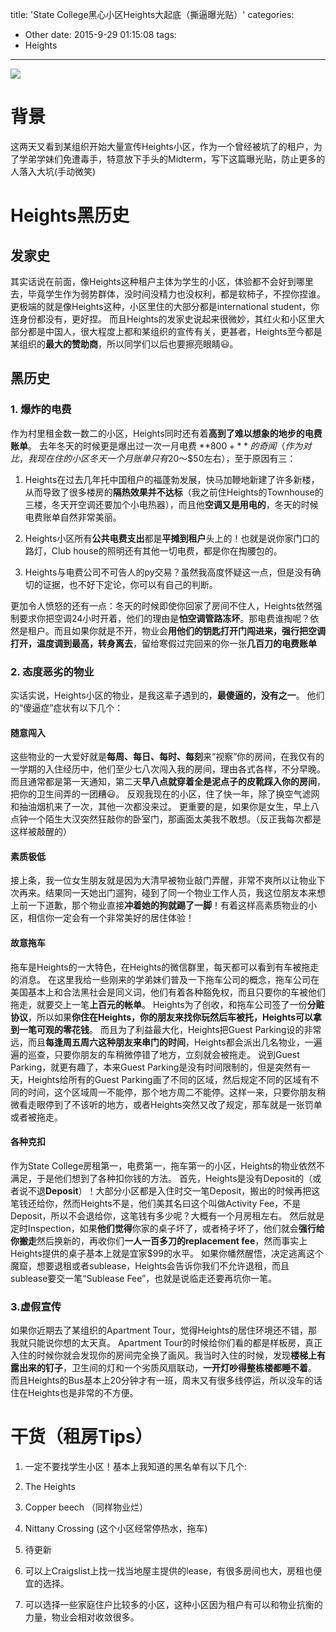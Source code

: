 title: 'State College黑心小区Heights大起底（撕逼曝光贴）'
categories:
- Other
date: 2015-9-29 01:15:08
tags:
- Heights
---
![](/images/heights/img.jpg)
# 背景
这两天又看到某组织开始大量宣传Heights小区，作为一个曾经被坑了的租户，为了学弟学妹们免遭毒手，特意放下手头的Midterm，写下这篇曝光贴，防止更多的人落入大坑(手动微笑)
<!-- more -->
# Heights黑历史

## 发家史

其实话说在前面，像Heights这种租户主体为学生的小区，体验都不会好到哪里去，毕竟学生作为弱势群体，没时间没精力也没权利，都是软柿子，不捏你捏谁。 更极端的就是像Heights这种，小区里住的大部分都是international student，你连身份都没有，更好捏。
而且Heights的发家史说起来很微妙，其红火和小区里大部分都是中国人，很大程度上都和某组织的宣传有关，更甚者，Heights至今都是某组织的**最大的赞助商**，所以同学们以后也要擦亮眼睛😃。

## 黑历史

### 1. 爆炸的电费

作为村里租金数一数二的小区，Heights同时还有着**高到了难以想象的地步的电费账单**。
去年冬天的时候更是爆出过一次一月电费 **$800+** 的奇闻（作为对比，我现在住的小区冬天一个月账单只有$20～$50左右），至于原因有三：
1. Heights在过去几年托中国租户的福蓬勃发展，快马加鞭地新建了许多新楼，从而导致了很多楼房的**隔热效果并不达标**（我之前住Heights的Townhouse的三楼，冬天开空调还要加个小电热器），而且他**空调又是用电的**，冬天的时候电费账单自然非常美丽。

2. Heights小区所有**公共电费支出**都是**平摊到租户**头上的！也就是说你家门口的路灯，Club house的照明还有其他一切电费，都是你在掏腰包的。

3. Heights与电费公司不可告人的py交易？虽然我高度怀疑这一点，但是没有确切的证据，也不好下定论，你可以有自己的判断。

更加令人愤怒的还有一点：冬天的时候即使你回家了房间不住人，Heights依然强制要求你把空调24小时开着，他们的理由是**怕空调管路冻坏**。那电费谁掏呢？依然是租户。而且如果你就是不开，物业会**用他们的钥匙打开门闯进来，强行把空调打开，温度调到最高，转身离去**，留给寒假过完回来的你一张**几百刀的电费账单**

### 2. 态度恶劣的物业

实话实说，Heights小区的物业，是我这辈子遇到的，**最傻逼的，没有之一**。
他们的“傻逼症”症状有以下几个：

#### 随意闯入
这些物业的一大爱好就是**每周、每日、每时、每刻**来“视察”你的房间，在我仅有的一学期的入住经历中，他们至少七八次闯入我的房间，理由各式各样，不分早晚。而且通常都是第一天通知，第二天**早八点就穿着全是泥点子的皮靴踩入你的房间**，把你的卫生间弄的一团糟😃。
反观我现在的小区，住了快一年，除了换空气滤网和抽油烟机来了一次，其他一次都没来过。
更重要的是，如果你是女生，早上八点钟一个陌生大汉突然狂敲你的卧室门，那画面太美我不敢想。（反正我每次都是这样被敲醒的）

#### 素质极低
接上条，我一位女生朋友就是因为大清早被物业敲门弄醒，非常不爽所以让物业下次再来。结果同一天她出门遛狗，碰到了同一个物业工作人员，我这位朋友本来想上前一下道歉，那个物业直接**冲着她的狗就踢了一脚**！有着这样高素质物业的小区，相信你一定会有一个非常美好的居住体验！

#### 故意拖车
拖车是Heights的一大特色，在Heights的微信群里，每天都可以看到有车被拖走的消息。
在这里我给一些刚来的学弟妹们普及一下拖车公司的概念，拖车公司在美国基本上和合法黑社会是同义词，他们有着各种豁免权，而且只要你的车被他们拖走，就要交上一笔**上百元的帐单**。
Heights为了创收，和拖车公司签了一份**分赃协议**，所以如果**你住在Heights，你的朋友来找你玩然后车被托，Heights可以拿到一笔可观的零花钱**。
而且为了利益最大化，Heights把Guest Parking设的非常远，而且**每逢周五周六这种朋友来串门的时间**，Heights都会派出几名物业，一遍遍的巡查，只要你朋友的车稍微停错了地方，立刻就会被拖走。
说到Guest Parking，就更有趣了，本来Guest Parking是没有时间限制的，但是突然有一天，Heights给所有的Guest Parking画了不同的区域，然后规定不同的区域有不同的时间，这个区域周一不能停，那个地方周二不能停。这样一来，只要你朋友稍微看走眼停到了不该听的地方，或者Heights突然又改了规定，那车就是一张罚单或者被拖走。

#### 各种克扣
作为State College房租第一，电费第一，拖车第一的小区，Heights的物业依然不满足，于是他们想到了各种扣你钱的方法。
首先，Heights是没有Deposit的（或者说不退**Deposit**）！大部分小区都是入住时交一笔Deposit，搬出的时候再把这笔钱还给你，然而Heights不是，他们美其名曰这个叫做Activity Fee，不是Deposit，所以不会退给你，这笔钱有多少呢？大概有一个月房租左右。
然后就是定时Inspection，如果**他们觉得**你家的桌子坏了，或者椅子坏了，他们就会**强行给你搬走**然后换新的，再收你们**一人一百多刀的replacement fee**，然而事实上Heights提供的桌子基本上就是宜家$99的水平。
如果你幡然醒悟，决定逃离这个魔窟，想要退租或者sublease，Heights会告诉你我们不允许退租，而且sublease要交一笔“Sublease Fee”，也就是说临走还要再坑你一笔。

### 3.虚假宣传
如果你近期去了某组织的Apartment Tour，觉得Heights的居住环境还不错，那我就只能说你想的太天真。 Apartment Tour的时候给你们看的都是样板房，真正入住的时候你就会发现你的房间完全换了画风。我当时入住的时候，发现**楼梯上有露出来的钉子**，卫生间的灯和一个劣质风扇联动，**一开灯吵得整栋楼都睡不着**。
而且Heights的Bus基本上20分钟才有一班，周末又有很多线停运，所以没车的话住在Heights也是非常的不方便。

# 干货（租房Tips）

1. 一定不要找学生小区！基本上我知道的黑名单有以下几个:
  1. The Heights
  2. Copper beech （同样物业烂）
  3. Nittany Crossing (这个小区经常停热水，拖车)
  4. 待更新

2. 可以上Craigslist上找一找当地屋主提供的lease，有很多房间也大，房租也便宜的选择。

3. 可以选择一些家庭住户比较多的小区，这种小区因为租户有可以和物业抗衡的力量，物业会相对收敛很多。
